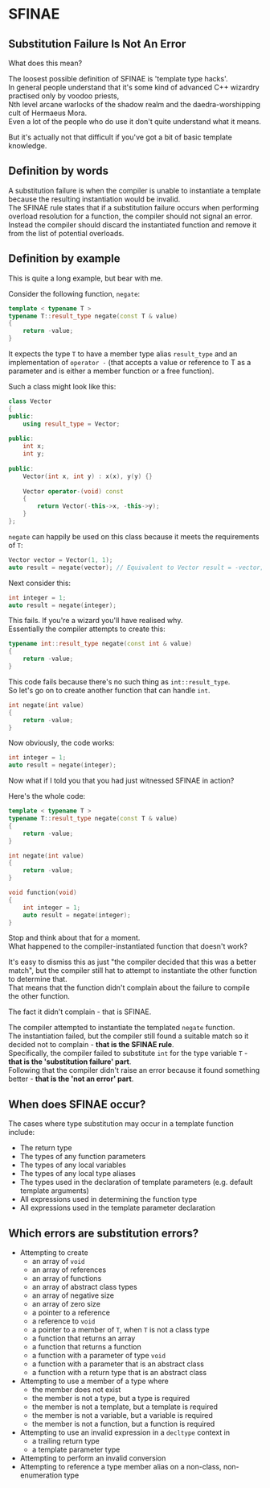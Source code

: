 # SFINAE

## Substitution Failure Is Not An Error

What does this mean?  

The loosest possible definition of SFINAE is 'template type hacks'.  
In general people understand that it's some kind of advanced C++ wizardry practised only by voodoo priests,  
Nth level arcane warlocks of the shadow realm and the daedra-worshipping cult of Hermaeus Mora.  
Even a lot of the people who do use it don't quite understand what it means.  

But it's actually not that difficult if you've got a bit of basic template knowledge.  

## Definition by words

A substitution failure is when the compiler is unable to instantiate a template because the resulting instantiation would be invalid.  
The SFINAE rule states that if a substitution failure occurs when performing overload resolution for a function, the compiler should not signal an error.  
Instead the compiler should discard the instantiated function and remove it from the list of potential overloads.  

## Definition by example

This is quite a long example, but bear with me.  

Consider the following function, `negate`:  
```cpp
template < typename T >
typename T::result_type negate(const T & value)
{
	return -value;
}
```

It expects the type `T` to have a member type alias `result_type` and an implementation of `operator -` (that accepts a value or reference to T as a parameter and is either a member function or a free function).  

Such a class might look like this:  
```cpp
class Vector
{
public:
	using result_type = Vector;
	
public:
	int x;
	int y;
	
public:
	Vector(int x, int y) : x(x), y(y) {}
	
	Vector operator-(void) const
	{
		return Vector(-this->x, -this->y);
	}
};
```

`negate` can happily be used on this class because it meets the requirements of `T`:  
```cpp
Vector vector = Vector(1, 1);
auto result = negate(vector); // Equivalent to Vector result = -vector;
```

Next consider this:
```cpp
int integer = 1;
auto result = negate(integer);
```

This fails. If you're a wizard you'll have realised why.  
Essentially the compiler attempts to create this:  
```cpp
typename int::result_type negate(const int & value)
{
	return -value;
}
```

This code fails because there's no such thing as `int::result_type`.  
So let's go on to create another function that can handle `int`.  
```cpp
int negate(int value)
{
	return -value;
}
```

Now obviously, the code works:  
```cpp
int integer = 1;
auto result = negate(integer);
```

Now what if I told you that you had just witnessed SFINAE in action?  

Here's the whole code:

```cpp
template < typename T >
typename T::result_type negate(const T & value)
{
	return -value;
}

int negate(int value)
{
	return -value;
}

void function(void)
{
	int integer = 1;
	auto result = negate(integer);
}
```

Stop and think about that for a moment.  
What happened to the compiler-instantiated function that doesn't work?  

It's easy to dismiss this as just "the compiler decided that this was a better match",
but the compiler still hat to attempt to instantiate the other function to determine that.  
That means that the function didn't complain about the failure to compile the other function.  

The fact it didn't complain - that is SFINAE.  

The compiler attempted to instantiate the templated `negate` function.  
The instantiation failed, but the compiler still found a suitable match so it decided not to complain - **that is the SFINAE rule**.  
Specifically, the compiler failed to substitute `int` for the type variable `T` - **that is the 'substitution failure' part**.  
Following that the compiler didn't raise an error because it found something better - **that is the 'not an error' part**.  

## When does SFINAE occur?  

The cases where type substitution may occur in a template function include:  

* The return type
* The types of any function parameters
* The types of any local variables
* The types of any local type aliases
* The types used in the declaration of template parameters (e.g. default template arguments)
* All expressions used in determining the function type
* All expressions used in the template parameter declaration

## Which errors are substitution errors?  

* Attempting to create
	* an array of `void`
	* an array of references
	* an array of functions
	* an array of abstract class types
	* an array of negative size
	* an array of zero size
	* a pointer to a reference
	* a reference to `void`
	* a pointer to a member of `T`, when `T` is not a class type
	* a function that returns an array
	* a function that returns a function
	* a function with a parameter of type `void`
	* a function with a parameter that is an abstract class
	* a function with a return type that is an abstract class
* Attempting to use a member of a type where
	* the member does not exist
	* the member is not a type, but a type is required
	* the member is not a template, but a template is required
	* the member is not a variable, but a variable is required
	* the member is not a function, but a function is required
* Attempting to use an invalid expression in a `decltype` context in
	* a trailing return type
	* a template parameter type
* Attempting to perform an invalid conversion
* Attempting to reference a type member alias on a non-class, non-enumeration type
